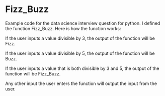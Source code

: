# Fizz_Buzz
Example code for the data science interview question for python. I defined the function Fizz_Buzz. Here is how the function works: 

If the user inputs a value divisible by 3, the output of the function will be Fizz.

If the user inputs a value divisible by 5, the output of the function will be Buzz.

If the user inputs a value that is both divisible by 3 and 5, the output of the function will be Fizz_Buzz.

Any other input the user enters the function will output the input from the user.
